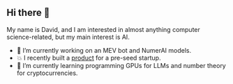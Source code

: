 ## Hi there 👋

My name is David, and I am interested in almost anything computer science-related, but my main interest is AI.

- 🔭 I’m currently working on an MEV bot and NumerAI models.
- 💥 I recently built a [product](https://github.com/reggaeshark888/StartupProductShowcase) for a pre-seed startup.
- 🌱 I’m currently learning programming GPUs for LLMs and number theory for cryptocurrencies.

<!--
**reggaeshark888/reggaeshark888** is a ✨ _special_ ✨ repository because its `README.md` (this file) appears on your GitHub profile.

Here are some ideas to get you started:

- 🔭 I’m currently working on ...
- 🌱 I’m currently learning ...
- 👯 I’m looking to collaborate on ...
- 🤔 I’m looking for help with ...
- 💬 Ask me about ...
- 📫 How to reach me: ...
- 😄 Pronouns: ...
- ⚡ Fun fact: ...
-->
